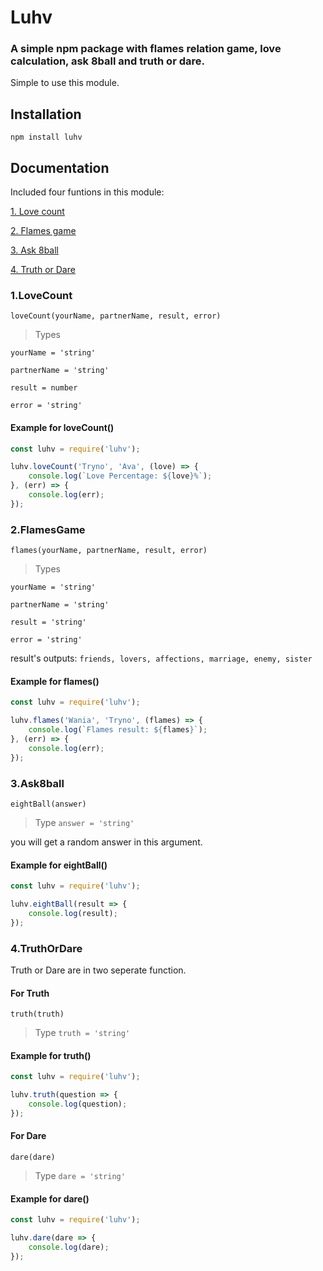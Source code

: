 # Luhv

### A simple npm package with flames relation game, love calculation, ask 8ball and truth or dare.

Simple to use this module.

## Installation

`npm install luhv`

## Documentation

Included four funtions in this module:

[1. Love count](#1.LoveCount)

[2. Flames game](#2.FlamesGame)

[3. Ask 8ball](#3.Ask8ball)

[4. Truth or Dare](#4.TruthOrDare)

### 1.LoveCount

`loveCount(yourName, partnerName, result, error)`

> Types

`yourName = 'string'`

`partnerName = 'string'`

`result = number`

`error = 'string'`

#### Example for loveCount()

```js
const luhv = require('luhv');

luhv.loveCount('Tryno', 'Ava', (love) => {
    console.log(`Love Percentage: ${love}%`);
}, (err) => {
    console.log(err);
});
```

### 2.FlamesGame

`flames(yourName, partnerName, result, error)`

> Types

`yourName = 'string'`

`partnerName = 'string'`

`result = 'string'`

`error = 'string'`

result's outputs: `friends, lovers, affections, marriage, enemy, sister`

#### Example for flames()

```js
const luhv = require('luhv');

luhv.flames('Wania', 'Tryno', (flames) => {
    console.log(`Flames result: ${flames}`);
}, (err) => {
    console.log(err);
});
```

### 3.Ask8ball

`eightBall(answer)`

> Type
`answer = 'string'`

you will get a random answer in this argument.

#### Example for eightBall()

```js
const luhv = require('luhv');

luhv.eightBall(result => {
    console.log(result);
});
```
### 4.TruthOrDare

Truth or Dare are in two seperate function.

#### For Truth

`truth(truth)`

> Type
`truth = 'string'`

#### Example for truth()

```js
const luhv = require('luhv');

luhv.truth(question => {
    console.log(question);
});
```

#### For Dare

`dare(dare)`

> Type
`dare = 'string'`

#### Example for dare()

```js
const luhv = require('luhv');

luhv.dare(dare => {
    console.log(dare);
});
```
